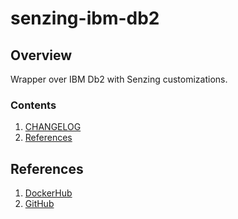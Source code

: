 # senzing-ibm-db2

## Overview

Wrapper over IBM Db2 with Senzing customizations.

### Contents

1. [CHANGELOG](CHANGELOG.md)
1. [References](#references)

## References

1. [DockerHub](https://hub.docker.com/r/senzing/ibm-db2)
1. [GitHub](https://github.com/Senzing/docker-ibm-db2)
